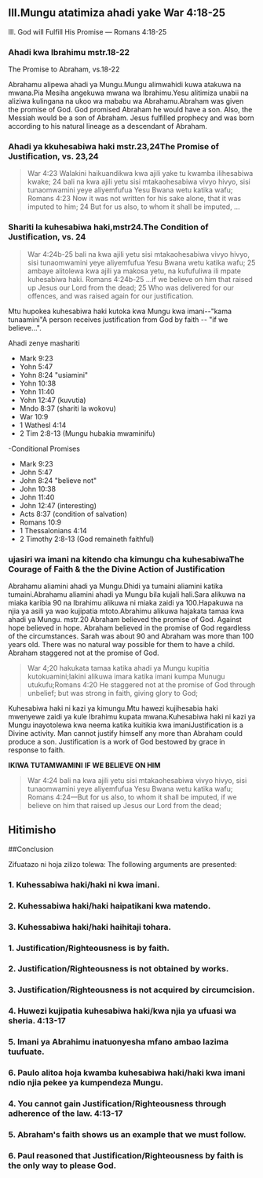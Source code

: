 <!-- -->
<!-- -->
<!-- -->
## III.Mungu atatimiza ahadi yake War 4:18-25

 III. God will Fulfill His Promise &mdash; Romans 4:18-25

### Ahadi kwa Ibrahimu mstr.18-22

The Promise to Abraham, vs.18-22

Abrahamu alipewa ahadi ya Mungu.Mungu alimwahidi kuwa atakuwa na mwana.Pia Mesiha angekuwa mwana wa Ibrahimu.Yesu alitimiza unabii na aliziwa kulingana na ukoo wa mababu wa Abrahamu.Abraham was given the promise of God. God promised Abraham he would have a son. Also, the Messiah would be a son of Abraham. Jesus fulfilled prophecy and was born according to his natural lineage as a descendant of Abraham. 

### Ahadi ya kkuhesabiwa haki mstr.23,24The Promise of Justification, vs. 23,24

> War 4:23 Walakini haikuandikwa kwa ajili yake tu kwamba ilihesabiwa kwake;
 24 bali na kwa ajili yetu sisi mtakaohesabiwa vivyo hivyo, sisi tunaomwamini yeye aliyemfufua Yesu Bwana wetu katika wafu;
Romans 4:23 Now it was not written for his sake alone, that it was imputed to him; 24 But for us also, to whom it shall be imputed, &hellip;

### Shariti la kuhesabiwa haki,mstr24.The Condition of Justification, vs. 24

>War 4:24b-25  bali na kwa ajili yetu sisi mtakaohesabiwa vivyo hivyo, sisi tunaomwamini yeye aliyemfufua Yesu Bwana wetu katika wafu;
 25 ambaye alitolewa kwa ajili ya makosa yetu, na kufufuliwa ili mpate kuhesabiwa haki.
Romans 4:24b-25 &hellip;if we believe on him that raised up Jesus our Lord from the dead; 25 Who was delivered for our offences, and was raised again for our justification.

Mtu hupokea kuhesabiwa haki kutoka kwa Mungu kwa imani--"kama tunaamini"A person receives justification from God by faith -- "if we believe&hellip;".

Ahadi zenye mashariti
- Mark 9:23
- Yohn 5:47
- Yohn 8:24 "usiamini"
- Yohn 10:38
- Yohn 11:40
- Yohn 12:47 (kuvutia)
- Mndo 8:37 (shariti la wokovu)
- War 10:9
- 1 Wathesl 4:14
- 2 Tim 2:8-13 (Mungu hubakia mwaminifu)


-Conditional Promises
- Mark 9:23
- John 5:47
- John 8:24 "believe not"
- John 10:38
- John 11:40
- John 12:47 (interesting)
- Acts 8:37 (condition of salvation)
- Romans 10:9
- 1 Thessalonians 4:14
- 2 Timothy 2:8-13 (God remaineth faithful)

### ujasiri wa imani na kitendo cha kimungu cha kuhesabiwaThe Courage of Faith & the the Divine Action of Justification

Abrahamu aliamini ahadi ya Mungu.Dhidi ya tumaini aliamini katika tumaini.Abrahamu aliamini ahadi ya Mungu bila kujali hali.Sara alikuwa na miaka karibia 90 na Ibrahimu alikuwa ni miaka zaidi ya 100.Hapakuwa na njia ya asili ya wao kujipatia mtoto.Abrahimu alikuwa hajakata tamaa kwa ahadi ya Mungu. mstr.20 Abraham believed the promise of God. Against hope believed in hope. Abraham believed in the promise of God regardless of the circumstances. Sarah was about 90 and Abraham was more than 100 years old. There was no natural way possible for them to have a child. Abraham staggered not at the promise of God.

> War 4;20 hakukata tamaa katika ahadi ya Mungu kupitia kutokuamini;lakini alikuwa imara katika imani kumpa Munugu utukufu;Romans 4:20 He staggered not at the promise of God through unbelief; but was strong in faith, giving glory to God;

Kuhesabiwa haki ni kazi ya kimungu.Mtu hawezi kujihesabia haki mwenyewe zaidi ya kule Ibrahimu kupata mwana.Kuhesabiwa haki ni kazi ya Mungu inayotolewa kwa neema katika kuitikia kwa imaniJustification is a Divine activity. Man cannot justify himself any more than Abraham could produce a son. Justification is a work of God bestowed by grace in response to faith. 

**IKIWA TUTAMWAMINI** **IF WE BELIEVE ON HIM**

> War 4:24 bali na kwa ajili yetu sisi mtakaohesabiwa vivyo hivyo, sisi tunaomwamini yeye aliyemfufua Yesu Bwana wetu katika wafu;
Romans 4:24&mdash;But for us also, to whom it shall be imputed, if we believe on him that raised up Jesus our Lord from the dead;

## Hitimisho 
##Conclusion

Zifuatazo ni hoja zilizo tolewa:
The following arguments are presented:
### 1.	Kuhessabiwa haki/haki ni kwa imani.
### 2.	Kuhessabiwa haki/haki haipatikani kwa matendo.
### 3.	Kuhessabiwa haki/haki haihitaji tohara.


### 1.	Justification/Righteousness is by faith.
### 2.	Justification/Righteousness is not obtained by works.
### 3.	Justification/Righteousness is not acquired by circumcision.
### 4.	Huwezi kujipatia kuhesabiwa haki/kwa njia ya ufuasi wa sheria. 4:13-17
### 5.	Imani ya Abrahimu inatuonyesha mfano ambao lazima tuufuate.
### 6.	Paulo alitoa hoja kwamba kuhesabiwa haki/haki kwa imani ndio njia pekee ya kumpendeza Mungu.

### 4.	You cannot gain Justification/Righteousness through adherence of the law. 4:13-17
### 5.	Abraham&apos;s faith shows us an example that we must follow.
### 6.	Paul reasoned that Justification/Righteousness by faith is the only way to please God.

<!--
=========================

Utafiti "uliotangazwa au kufanywa haki"Research "Declared or Made Righteous"

- -Je hii ni nafasi ya kihistoria ya Waromani katholiki ("kufanywa haki")????Is this historically a Roman Catholic position ("made righteous") ????

Makundi yote yanakubaliana kwamba utaratibu wa kuomba ushirika wa Kristo kkusitali kwa wenye dhambi,sio tangazo la kutokuwa na dhambi; Luther alitumia maelezo ya akuigiza kwa makosa madogo madogo(kwa wakati huo huo ni mwenye haki na pia ni mwenye dhambi").Kwa jinsi hiyo waroma huona kuhesabiwa haki ni kuwa na ushirika na uzima wa Mungu kwa mwanadamu,Kuoshwa na kuhamishwa kuwa mwana wa Mungu,kwa hiyo basi sio tangaza halisi,bali zaidi hapo nafsi inafanywa kwa kawaida kuhusika na haki.Mtazamo wa porostant kwa utofauti kabisa,ni ile kazi ya Mungu kupitia njia za neema.Imani ni haki ya Mungu inayo kamilishwa ndani yetu kwa njia ya neno na ushirika mtakatifu.Sheria na injili hufanya kazi ya kuuwa utu wa dhambi na kukamilisha uumbaji mpya ndani yetu.Huu umbaji mpya ndani yetu ni imani ya kristo.Kam hatuna hii imani,basi sisi sio wacha Mungu.Fikira za uongo au maombi ya mwanadamu hayaongezi lolote ni bure.kila mtu ana kiasi fulani cha imani Kwa kawaida imani iko ndani yao wenyewe.Lakinni tunahitaji Mungu aendelee kuharibu imani ya haki zetu wenyewe na kubadilisha kwa maisha ya Kristo.Tunahitaji imani ile itokayo kwa Mungu kwa njia ya sheria na injili,neno,matendo,sakramenti.katika kupata maandishi ya matengenezo,maelezo 95,Luther alisema kwamba 1.)Wakati Bwana mkuu Yesu kristo aliposema tubuni.(Mat 4:17)yeye alikuwa na hiari ya kuingia ndani ya waamini na kuwa moja wa aliye amini."na 95.)na hiyo nifaraja ya kuingia mbinguni kwa njia ya dhiki nyingi kwa njia ya usala wa uongo wa amani (Mdo 14:22).Both groups agree that the term invokes a communication of Christ's merits to sinners, not a declaration of sinlessness; Luther used the expression simul justus et peccator ("at the same time justified and a sinner"). However, Roman Catholicism sees justification as a communication of God's life to a human being, cleansing him of sin and transforming him truly into a son of God, so that it is not merely a declaration, but rather the soul is made actually objectively righteous. The Protestant view of justification, by contrast, is that it is the work of God through the means of grace. Faith is the righteousness of God that is accomplished in us through word and sacraments. Law and gospel work to kill the sinful self and to accomplish the new creation within us. This new creation within us is the faith of Christ. If we do not have this faith, then we are ungodly. Indulgences or human prayers add nothing&mdash;they are nothing. Everyone has some kind of faith &mdash; usually a faith in themselves. But we need God to continually destroy self-righteous faith and to replace it with the life of Christ. We need the faith that comes from God through law and gospel, word, works and sacraments. In the founding document of the Reformation, the 95 Theses, Luther said that 1.) "When our Lord and Master Jesus Christ said, 'Repent&apos;s (Matthew 4:17) He willed the entire life of believers to be one of repentance." and 95.) And thus be confident of entering into heaven through many tribulations rather than through the false security of peace (Acts 14:22).

Tofauti ya kweli,kwahiyo ni,kati ya waporostant na mtazzamo wa kikatoliki wa kuhesabiwa haki sio swala la kutangazwa kkuwa "mwenye haki"mkosaji kufanywa kuwa haki",==================The true distinction, therefore, between the Protestant and the Catholic view of Justification is not an issue of being "declared righteous" versus being "made righteous", 

==================

R.C.Nukuu ya chimbuko:
Waroma huyaweka mbele mafundisho yao--na kufanya kile ambacho Mungu hata mtangaaza mtu kuwa mwenye haki hadi yule mtu kwa kawaida amekuwa chini ya uchunguzi wa kimungu,hupatikana tu pindi Mungu anapotutazama sisi,hatasema chochote kuwa sisi ni wenye haki hadi anapotuchunguza na kujua tuna haki kikwelii.
Waroma hufundisha kwamba hatuwezi kufanywa haki bila neema,hiyo ni kwamba kamwe hatuwezi kuwa wenye haki bila imani,na hatuwezi kuwa wenye haki bila msaada wa Kristo.Tunahitaji imani na tunahitaji neema,na tunamhitaji Yesu.Tunahitaji haki ya Kristo imiminwe juu  ya nafsi zetu,lakini lazima tushirikiane na ile neema kwa kiwango kile ambacho tutakuwa wenye haki.Kama tutakufa tukiwa na sehemu isio ya haki iliokamilika ndani yetu hatutaingia mbinguni.Kama hapatakuwa na tabia ya dhambi ndani yetu,tutaenda kwenye sehemu ya maandalizi ambayo hiyo ni mahali pakuandalia shabaha ya kutakaswa ni kkuondolewa takataka ambayo tutakuwa wasafi kikwelii.Inaweza kuchukua miaka mitatu au miaka milioni tatu,lakini swala la mahali pa utakaso ni kutufanya wenye haki ili kwamba tuweze kuruhusiwa kuingia mbingu ya Mungu.

R.C. Sproul quote:

Rome set forth their doctrine -- and still does -- that God will never declare a person just until that person actually, under divine scrutiny, is found to be just&hellip;when God looks at us, he will not say that we are just until he sees that we really are just.
Rome teaches that we cannot be just without grace, that we will never become just without faith, and that we will never become just without the assistance of Christ. We need faith, we need grace, and we need Jesus. We need the righteousness of Christ infused or poured into our soul, but you must cooperate with that grace to such a degree that we will in fact become righteous. If we die with any impurity in our soul, thereby lacking complete righteousness, we will not go to heaven. If no mortal sin is present in our life, we will go to purgatory, which is the place of purging. The point of the purging is to get rid of the dross so that we become completely pure. It may take three years or three million years, but the object of purgatory is to make us righteous so that we can be admitted into God's heaven.

Sehemu ya sababu ya imani,kwamba kuhesabiwa haki inakkuwa na mizizi katika haki ya kurithi kwenye mwenye dhambi,inakuja katika kitu fulani kwa bahati mbaya katika historia ya kanisa.Katika karine za kwanzza wakati llugha ya Kigiriki ilipokuwa imepita katika usikivu wa kati mababa wa makanisa na walatini zikawa ndio lugha zinazo tawala,wasomi wengi walisoma Biblia za kilatini tu,sio za kigriki,na walichukuwa maneno ya kirumi na kilatini kwa ajili ya utakaso na kutakasa,kutokan na hiyo tumepata utakaso katika lugha ya Kiingezeza.Tendo la kilatini ficare humaanisha kutengeneza au "kuunda" au kufanya."Isutus humaanisha "mwenye haki"au haki,"ambao tunaamini hutokea kwa kutakaswa na sio katika kuhesabiwa haki. justification is rooted in an inherent righteousness in the sinner, comes from something unfortunate in church history. In the early centuries, when the Greek language passed away from the central attention of the church fathers and Latin became the dominant language, many scholars read only the Latin Bible, not the Greek bible, and they borrowed the Roman or Latin word for justification, iustificare, from which we get the English work justification. The Latin verb ficare means "to make" or "to shape" or "to do." Isutus means "righteousness" or "justice," so iustificare literally means "to make righteous," which we believe is what happens in sanctification, not in justification.

Neno la kigiriki ambalo tunashughulika nalo hapa katika kifungu cha warumi ni neno dikaioo,dikaiosune,ambalo halimaniishi " kumfanya mtu kuwa haki" bali zaidi "kumtangaza kuwa haki."Katika mtazamo wa kikatoliki,kamwe Mungu hawezi kumtangaza mtu kuwa mwenye haki mpaka msaada wa neema ya Mungu na Kristo,ambayo kwa kawaida mtu anakuwa mwenye haki.[lakini] kama Mungu alikuwa anatuhukumu  usiku huu,ni kipi ambacho angekikutata?je angekuta dhambi katika maisha yetu?angeweza kututangazaa kuwa haki ikiwa yeye huangalia wenywe haki tu kwamba angepata nini leo kwetu?kumbuka kile alichokisema mtume Paulo:kwa matendo ya sheria hakuna mwenye mwilli atakayehesabiwa haki mbele zake"(3:20). Hiyo ndio kwa usahihi mwanzo wetu haupatikani katika nafsi zetu au katika haki yoyote ya kurithi katika nafsi zetu.hii ndio sababu tunahitaji ktenganisha na kile alichokiita Luther,haki ya alien haki ambayo huja kutoka inje yetu,Luther aliita hii haki ni haki iliozidi,iko inje yetu na inajitenga nasi.The Greek word that we are dealing with here in the Romans text is the word dikaioo, dikaiosune, which does not mean "to make righteous" but rather "to declare righteous." In the Roman Catholic view, God will never pronounce a person just or righteous until, by the help of God's grace and Christ, that person actually becomes righteous. [But] If God were to judge us tonight, what would he find? Would he find sin in our lives? Could he possibly declare us just if he considers only the righteousness that he finds in us today? Remember what the Apostle Paul said: "By the deeds of the law no flesh will be justified in His sight" (3:20). That is precisely why the ground for our justification cannot be found in us or in any righteousness inherent in our souls. That is why we need so desperately what Luther called a iustia alienum, an alien righteousness, a righteousness that comes from outside ourselves. Luther called this righteousness extranos, outside or apart from us.

Katika mifano rahisi,hii humaanisha haki pekee inayo tosheleza kwa kusimama mbele za hukumu ya Mungu ni haki ya Kristo.In simple terms, this means that the only righteousness sufficient for us to stand before the judgment of God is the righteousness of Christ.

Ndondoo kutoka kwa Warumi (Maoni ya maelezo ya mt.Andrew)chimbuko la R.CExcerpt from Romans (St. Andrew's Expositional Commentary) by R.C. Sproul

-->